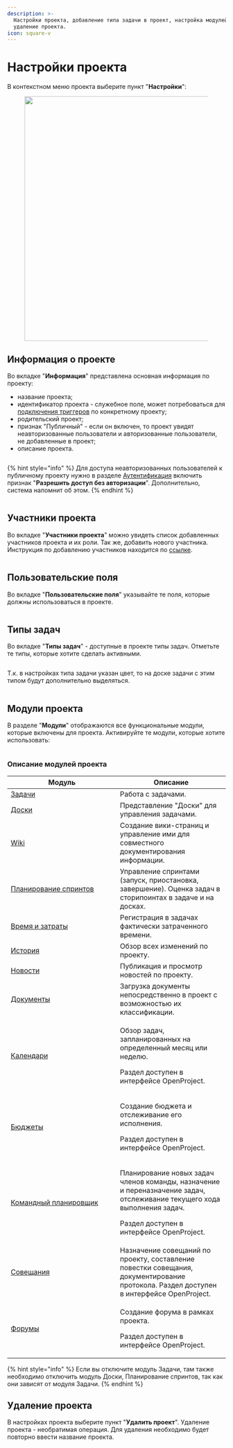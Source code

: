 ```yaml
---
description: >-
  Настройки проекта, добавление типа задачи в проект, настройка модулей,
  удаление проекта.
icon: square-v
---
```


# Настройки проекта

В контекстном меню проекта выберите пункт "**Настройки**":

<figure><img src="../../.gitbook/assets/image (241).png" alt="" width="563"><figcaption></figcaption></figure>

## Информация о проекте

Во вкладке "**Информация**" представлена основная информация по проекту:

* название проекта;
* идентификатор проекта - служебное поле, может потребоваться для [подключения триггеров](../../rukovodstvo-administratora/triggery/) по конкретному проекту;
* родительский проект;
* признак "Публичный" - если он включен, то проект увидят неавторизованные пользователи и авторизованные пользователи, не добавленные в проект;
* описание проекта.

<figure><img src="../../.gitbook/assets/image (248).png" alt=""><figcaption></figcaption></figure>

{% hint style="info" %}
Для доступа неавторизованных пользователей к публичному проекту нужно в разделе [Аутентификация](../../rukovodstvo-administratora/autentifikaciya/obshie-nastroiki.md) включить признак "**Разрешить доступ без авторизации**". Дополнительно, система напомнит об этом.
{% endhint %}

<figure><img src="../../.gitbook/assets/image (1104).png" alt=""><figcaption></figcaption></figure>

## Участники проекта

Во вкладке "**Участники проекта**" можно увидеть список добавленных участников проекта и их роли. Так же, добавить нового участника. Инструкция по добавлению участников находится по [ссылке](../uchastniki-proekta.md#dobavlenie-uchastnika).

<figure><img src="../../.gitbook/assets/image (245).png" alt=""><figcaption></figcaption></figure>

## Пользовательские поля

Во вкладке "**Пользовательские поля**" указывайте те поля, которые должны использоваться в проекте.

<figure><img src="../../.gitbook/assets/image (254).png" alt=""><figcaption></figcaption></figure>

## Типы задач

Во вкладке "**Типы задач**" - доступные в проекте типы задач. Отметьте те типы, которые хотите сделать активными.

<figure><img src="../../.gitbook/assets/image (249).png" alt=""><figcaption></figcaption></figure>

Т.к. в настройках типа задачи указан цвет, то на доске задачи с этим типом будут дополнительно выделяться.

<figure><img src="../../.gitbook/assets/image (996).png" alt=""><figcaption></figcaption></figure>

## Модули проекта

В разделе "**Модули**" отображаются все функциональные модули, которые включены для проекта. Активируйте те модули, которые хотите использовать:

<figure><img src="../../.gitbook/assets/image (251).png" alt=""><figcaption></figcaption></figure>

### Описание модулей проекта

<table><thead><tr><th width="236">Модуль</th><th>Описание</th></tr></thead><tbody><tr><td><a href="../zadachi/">Задачи</a></td><td>Работа с задачами.</td></tr><tr><td><a href="../doski/">Доски</a></td><td>Представление "Доски" для управления задачами.</td></tr><tr><td><a href="../wiki.md">Wiki</a></td><td>Создание вики-страниц и управление ими для совместного документирования информации.</td></tr><tr><td><a href="../versii-sprinty/">Планирование спринтов</a></td><td>Управление спринтами (запуск, приостановка, завершение).  Оценка задач в сторипоинтах в задаче и на досках.</td></tr><tr><td><a href="../vremya-i-zatraty/">Время и затраты</a></td><td>Регистрация в задачах фактически затраченного времени.</td></tr><tr><td><a href="../istoriya-proekta.md">История</a></td><td>Обзор всех изменений по проекту.</td></tr><tr><td><a href="../novosti.md">Новости</a></td><td>Публикация и просмотр новостей по проекту.</td></tr><tr><td><a href="../dokumenty.md">Документы</a></td><td>Загрузка документы непосредственно в проект с возможностью их классификации.</td></tr><tr><td><a href="https://www.openproject.org/docs/user-guide/calendar/">Календари</a></td><td><p>Обзор задач, запланированных на определенный месяц или неделю.</p><p>Раздел доступен в интерфейсе OpenProject.</p></td></tr><tr><td><a href="https://www.openproject.org/docs/user-guide/budgets/">Бюджеты</a></td><td><p>Создание бюджета и отслеживание его исполнения.</p><p>Раздел доступен в интерфейсе OpenProject.</p></td></tr><tr><td><a href="https://www.openproject.org/docs/user-guide/team-planner/">Командный планировщик</a></td><td><p>Планирование новых задач членов команды, назначение и переназначение задач, отслеживание текущего хода выполнения задач.</p><p>Раздел доступен в интерфейсе OpenProject.</p></td></tr><tr><td><a href="https://www.openproject.org/docs/user-guide/meetings/">Совещания</a></td><td>Назначение совещаний по проекту, составление повестки совещания, документирование протокола. Раздел доступен в интерфейсе OpenProject.</td></tr><tr><td><a href="https://www.openproject.org/docs/user-guide/forums/">Форумы</a></td><td><p>Создание форума в рамках проекта.</p><p>Раздел доступен в интерфейсе OpenProject.</p></td></tr></tbody></table>

{% hint style="info" %}
Если вы отключите модуль Задачи, там также необходимо отключить модуль Доски, Планирование спринтов, так как они зависят от модуля Задачи.
{% endhint %}

## Удаление проекта

В настройках проекта выберите пункт "**Удалить проект**". Удаление проекта - необратимая операция. Для удаления необходимо будет повторно ввести название проекта.

<figure><img src="../../.gitbook/assets/image (253).png" alt=""><figcaption></figcaption></figure>

